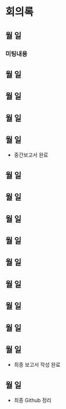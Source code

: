 # 회의록

## 월 일
### 미팅내용





## 월 일


## 월 일


## 월 일


## 월 일
- 중간보고서 완료


## 월 일


## 월 일





## 월 일

## 월 일

## 월 일



## 월 일



## 월 일



## 월 일


## 월 일 
- 최종 보고서  작성 완료

## 월 일 
- 최종 Github 정리
